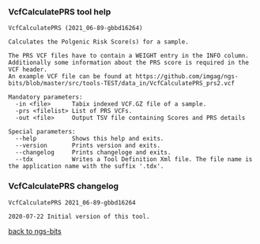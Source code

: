 ### VcfCalculatePRS tool help
	VcfCalculatePRS (2021_06-89-gbbd16264)
	
	Calculates the Polgenic Risk Score(s) for a sample.
	
	The PRS VCF files have to contain a WEIGHT entry in the INFO column.
	Additionally some information about the PRS score is required in the VCF header.
	An example VCF file can be found at https://github.com/imgag/ngs-bits/blob/master/src/tools-TEST/data_in/VcfCalculatePRS_prs2.vcf
	
	Mandatory parameters:
	  -in <file>      Tabix indexed VCF.GZ file of a sample.
	  -prs <filelist> List of PRS VCFs.
	  -out <file>     Output TSV file containing Scores and PRS details
	
	Special parameters:
	  --help          Shows this help and exits.
	  --version       Prints version and exits.
	  --changelog     Prints changeloge and exits.
	  --tdx           Writes a Tool Definition Xml file. The file name is the application name with the suffix '.tdx'.
	
### VcfCalculatePRS changelog
	VcfCalculatePRS 2021_06-89-gbbd16264
	
	2020-07-22 Initial version of this tool.
[back to ngs-bits](https://github.com/imgag/ngs-bits)